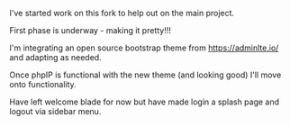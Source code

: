 I've started work on this fork to help out on the main project.

First phase is underway - making it pretty!!!

I'm integrating an open source bootstrap theme from https://adminlte.io/ and adapting as needed.

Once phpIP is functional with the new theme (and looking good) I'll move onto functionality.

Have left welcome blade for now but have made login a splash page and logout via sidebar menu.


